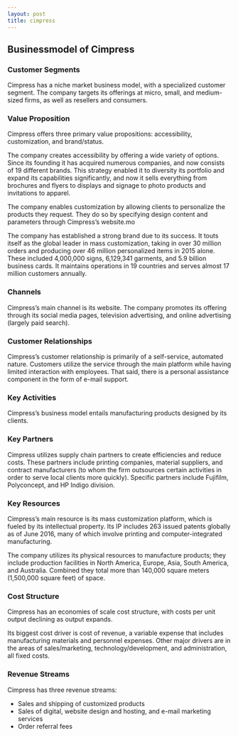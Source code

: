 ```yaml
---
layout: post
title: cimpress
---
```


Businessmodel of Cimpress
--------------------------

### Customer Segments

Cimpress has a niche market business model, with a specialized customer segment. The company targets its offerings at micro, small, and medium-sized firms, as well as resellers and consumers.

### Value Proposition

Cimpress offers three primary value propositions: accessibility, customization, and brand/status.

The company creates accessibility by offering a wide variety of options. Since its founding it has acquired numerous companies, and now consists of 19 different brands. This strategy enabled it to diversity its portfolio and expand its capabilities significantly, and now it sells everything from brochures and flyers to displays and signage to photo products and invitations to apparel.

The company enables customization by allowing clients to personalize the products they request. They do so by specifying design content and parameters through Cimpress’s website.mo

The company has established a strong brand due to its success. It touts itself as the global leader in mass customization, taking in over 30 million orders and producing over 46 million personalized items in 2015 alone. These included 4,000,000 signs, 6,129,341 garments, and 5.9 billion business cards. It maintains operations in 19 countries and serves almost 17 million customers annually.

### Channels

Cimpress’s main channel is its website. The company promotes its offering through its social media pages, television advertising, and online advertising (largely paid search).

### Customer Relationships

Cimpress’s customer relationship is primarily of a self-service, automated nature. Customers utilize the service through the main platform while having limited interaction with employees. That said, there is a personal assistance component in the form of e-mail support.

### Key Activities

Cimpress’s business model entails manufacturing products designed by its clients.

### Key Partners

Cimpress utilizes supply chain partners to create efficiencies and reduce costs. These partners include printing companies, material suppliers, and contract manufacturers (to whom the firm outsources certain activities in order to serve local clients more quickly). Specific partners include Fujifilm, Polyconcept, and HP Indigo division.

### Key Resources

Cimpress’s main resource is its mass customization platform, which is fueled by its intellectual property. Its IP includes 263 issued patents globally as of June 2016, many of which involve printing and computer-integrated manufacturing.

The company utilizes its physical resources to manufacture products; they include production facilities in North America, Europe, Asia, South America, and Australia. Combined they total more than 140,000 square meters (1,500,000 square feet) of space.

### Cost Structure

Cimpress has an economies of scale cost structure, with costs per unit output declining as output expands.

Its biggest cost driver is cost of revenue, a variable expense that includes manufacturing materials and personnel expenses. Other major drivers are in the areas of sales/marketing, technology/development, and administration, all fixed costs.

### Revenue Streams

Cimpress has three revenue streams:

 * Sales and shipping of customized products
* Sales of digital, website design and hosting, and e-mail marketing services
* Order referral fees
